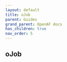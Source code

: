 ```yaml
---
layout: default
title: oJob
parent: Guides
grand_parent: OpenAF docs
has_children: true
nav_order: 5
---
```


## oJob